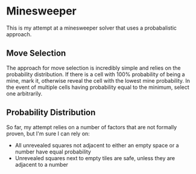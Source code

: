 # Minesweeper

This is my attempt at a minesweeper solver that uses a probabalistic approach.

## Move Selection
The approach for move selection is incredibly simple and relies on the probability distribution. If there is a cell with 100% probability of being a mine, mark it, otherwise reveal the cell with the lowest mine probability. In the event of multiple cells having probability equal to the minimum, select one arbitrarily.

## Probability Distribution
So far, my attempt relies on a number of factors that are not formally proven, but I'm sure I can rely on:
 - All unrevealed squares not adjacent to either an empty space or a number have equal probability
 - Unrevealed squares next to empty tiles are safe, unless they are adjacent to a number